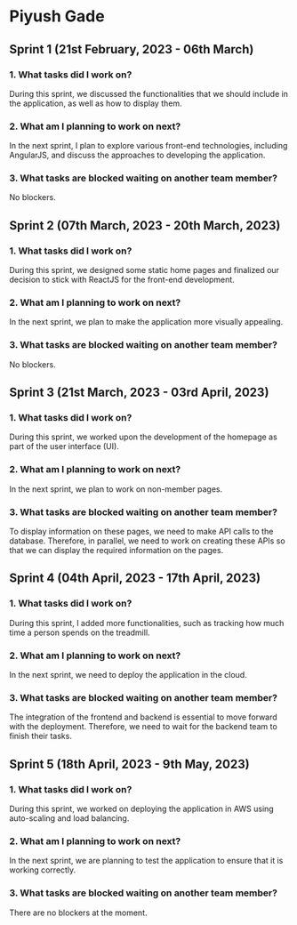 # Piyush Gade

## Sprint 1 (21st February, 2023 - 06th March)

### 1. What tasks did I work on?

During this sprint, we discussed the functionalities that we should include in the application, as well as how to display them. 

### 2. What am I planning to work on next?

In the next sprint, I plan to explore various front-end technologies, including AngularJS, and discuss the approaches to developing the application. 

### 3. What tasks are blocked waiting on another team member?

No blockers.


## Sprint 2 (07th March, 2023 - 20th March, 2023)

### 1. What tasks did I work on?

During this sprint, we designed some static home pages and finalized our decision to stick with ReactJS for the front-end development. 

### 2. What am I planning to work on next?

In the next sprint, we plan to make the application more visually appealing. 

### 3. What tasks are blocked waiting on another team member?

No blockers.


## Sprint 3 (21st March, 2023 - 03rd April, 2023)

### 1. What tasks did I work on?

During this sprint, we worked upon the development of the homepage as part of the user interface (UI). 

### 2. What am I planning to work on next?

In the next sprint, we plan to work on non-member pages.

### 3. What tasks are blocked waiting on another team member?

To display information on these pages, we need to make API calls to the database. Therefore, in parallel, we need to work on creating these APIs so that we can display the required information on the pages.


## Sprint 4 (04th April, 2023 - 17th April, 2023)

### 1. What tasks did I work on?

During this sprint, I added more functionalities, such as tracking how much time a person spends on the treadmill. 

### 2. What am I planning to work on next?

In the next sprint, we need to deploy the application in the cloud.

### 3. What tasks are blocked waiting on another team member?

The integration of the frontend and backend is essential to move forward with the deployment. Therefore, we need to wait for the backend team to finish their tasks. 




## Sprint 5 (18th April, 2023 - 9th May, 2023)

### 1. What tasks did I work on?

During this sprint, we worked on deploying the application in AWS using auto-scaling and load balancing. 

### 2. What am I planning to work on next?

In the next sprint, we are planning to test the application to ensure that it is working correctly. 

### 3. What tasks are blocked waiting on another team member?

There are no blockers at the moment. 





